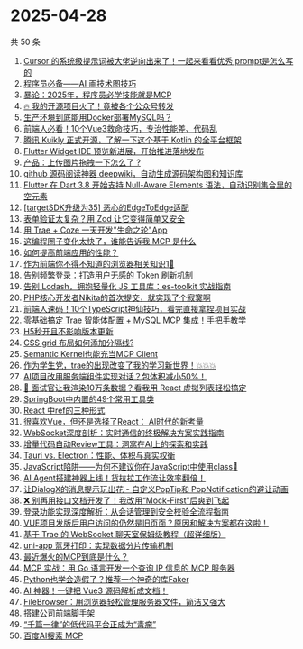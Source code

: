 # 2025-04-28

共 50 条

<!-- BEGIN JUEJIN -->
<!-- 最后更新时间 2025-04-28 00:28:39 +0800 -->
1. [Cursor 的系统级提示词被大佬逆向出来了！一起来看看优秀 prompt是怎么写的](https://juejin.cn/post/7496823747954425883)
1. [程序员必备——AI 画技术图技巧](https://juejin.cn/post/7496777696912949258)
1. [暴论：2025年，程序员必学技能就是MCP](https://juejin.cn/post/7497054114170781705)
1. [🔥 我的开源项目火了！竟被各个公众号转发](https://juejin.cn/post/7497183377655087158)
1. [生产环境到底能用Docker部署MySQL吗？](https://juejin.cn/post/7497057694530502665)
1. [前端人必看！10个Vue3救命技巧，专治性能差、代码乱](https://juejin.cn/post/7497536634965393444)
1. [腾讯 Kuikly 正式开源，了解一下这个基于 Kotlin 的全平台框架](https://juejin.cn/post/7497558282410115091)
1. [Flutter Widget IDE 预览新进展，开始推进落地发布](https://juejin.cn/post/7497194242211168294)
1. [产品：上传图片拖拽一下怎么了 ? ](https://juejin.cn/post/7497597555347259443)
1. [github 源码阅读神器 deepwiki，自动生成源码架构图和知识库](https://juejin.cn/post/7497142873038880804)
1. [Flutter 在 Dart 3.8 开始支持 Null-Aware Elements 语法，自动识别集合里的空元素](https://juejin.cn/post/7497178325158887460)
1. [[targetSDK升级为35] 恶心的EdgeToEdge适配](https://juejin.cn/post/7497170890083762213)
1. [表单验证太复杂？用 Zod 让它变得简单又安全](https://juejin.cn/post/7496500888468127807)
1. [用 Trae + Coze 一天开发"生命之轮"App](https://juejin.cn/post/7496876253865099316)
1. [这编程圈子变化太快了，谁能告诉我 MCP 是什么 ](https://juejin.cn/post/7496876253864067124)
1. [如何提高前端应用的性能？](https://juejin.cn/post/7497128873751380005)
1. [作为前端你不得不知道的浏览器相关知识1🚀](https://juejin.cn/post/7497074247778746407)
1. [告别频繁登录：打造用户无感的 Token 刷新机制](https://juejin.cn/post/7496816337215438858)
1. [告别 Lodash，拥抱轻量化 JS 工具库：es-toolkit 实战指南](https://juejin.cn/post/7497154787525640229)
1. [PHP核心开发者Nikita的首次提交，就实现了个寂寞啊](https://juejin.cn/post/7496876190024777764)
1. [前端人速码！10个TypeScript神仙技巧，看完直接拿捏项目实战](https://juejin.cn/post/7496784809533800489)
1. [零基础搞定 Trae 智能体配置 + MySQL MCP 集成！手把手教学](https://juejin.cn/post/7496803529828155433)
1. [H5秒开且不影响版本更新](https://juejin.cn/post/7496694867793985563)
1. [CSS grid 布局如何添加分隔线?](https://juejin.cn/post/7497435737051709450)
1. [Semantic Kernel也能充当MCP Client](https://juejin.cn/post/7497074247777845287)
1. [作为学生党，trae的出现改变了我的学习新世界！💥💥💥](https://juejin.cn/post/7497168694985146420)
1. [AI项目改用服务端组件实现对话？包体积减小50%！](https://juejin.cn/post/7497821254204932122)
1. [🧠 面试官让我渲染10万条数据？看我用 React 虚拟列表轻松搞定](https://juejin.cn/post/7496690671186771987)
1. [SpringBoot中内置的49个常用工具类](https://juejin.cn/post/7497173460423753740)
1. [React 中ref的三种形式](https://juejin.cn/post/7496816337214980106)
1. [很喜欢Vue，但还是选择了React： AI时代的新考量](https://juejin.cn/post/7497174194715852815)
1. [ WebSocket深度剖析：实时通信的终极解决方案实践指南](https://juejin.cn/post/7497057694530387977)
1. [增量代码自动Review工具：洞窝在AI上的探索和实践](https://juejin.cn/post/7497054114170994697)
1. [Tauri vs. Electron：性能、体积与真实权衡](https://juejin.cn/post/7496759244756189234)
1. [JavaScript陷阱——为何不建议你在JavaScript中使用class🫥](https://juejin.cn/post/7497120124906864640)
1. [ AI Agent搭建神器上线！货拉拉工作流让效率翻倍！](https://juejin.cn/post/7496712937559523340)
1. [让DialogX的消息提示玩出花 - 自定义PopTip和 PopNotification的避让动画](https://juejin.cn/post/7496500862892687396)
1. [❌ 别再用接口文档开发了！我改用“Mock-First”后爽到飞起](https://juejin.cn/post/7496754400465289257)
1. [ 登录功能实现深度解析：从会话管理到安全校验全流程指南](https://juejin.cn/post/7497533992087797800)
1. [VUE项目发版后用户访问的仍然是旧页面？原因和解决方案都在这啦！](https://juejin.cn/post/7497128873750986789)
1. [基于 Trae 的 WebSocket 聊天室保姆级教程（超详细版）](https://juejin.cn/post/7497088822015836194)
1. [uni-app 蓝牙打印：实现数据分片传输机制](https://juejin.cn/post/7496491075511943168)
1. [最近爆火的MCP到底是什么？](https://juejin.cn/post/7497028316282437670)
1. [MCP 实战：用 Go 语言开发一个查询 IP 信息的 MCP 服务器](https://juejin.cn/post/7496790688295682088)
1. [Python也学会造假了？推荐一个神奇的库Faker](https://juejin.cn/post/7496451915809341494)
1. [AI 神器！一键把 Vue3 源码解析成文档！](https://juejin.cn/post/7497194242211397670)
1. [FileBrowser：用浏览器轻松管理服务器文件，简洁又强大](https://juejin.cn/post/7496522741941780514)
1. [搭建公司前端脚手架](https://juejin.cn/post/7496406295005167616)
1. [“千篇一律”的低代码平台正成为“毒瘤”](https://juejin.cn/post/7497148576293666835)
1. [百度AI搜索 MCP](https://juejin.cn/post/7496807547447017481)
<!-- END JUEJIN -->